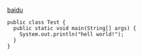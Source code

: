 <a href="https://www.baidu.com/">baidu</a>

```
public class Test {
  public static void main(String[] args) {
    System.out.println("hell world!");
  }
}
```
